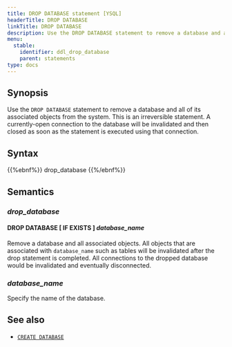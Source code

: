 ```yaml
---
title: DROP DATABASE statement [YSQL]
headerTitle: DROP DATABASE
linkTitle: DROP DATABASE
description: Use the DROP DATABASE statement to remove a database and all of its associated objects from the system.
menu:
  stable:
    identifier: ddl_drop_database
    parent: statements
type: docs
---
```


## Synopsis

Use the `DROP DATABASE` statement to remove a database and all of its associated objects from the system. This is an irreversible statement. A currently-open connection to the database will be invalidated and then closed as soon as the statement is executed using that connection.

## Syntax

{{%ebnf%}}
  drop_database
{{%/ebnf%}}

## Semantics

### *drop_database*

#### DROP DATABASE [ IF EXISTS ] *database_name*

Remove a database and all associated objects. All objects that are associated with `database_name` such as tables will be invalidated after the drop statement is completed. All connections to the dropped database would be invalidated and eventually disconnected.

### *database_name*

Specify the name of the database.

## See also

- [`CREATE DATABASE`](../ddl_create_database)
